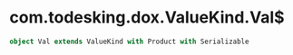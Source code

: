 # com.todesking.dox.ValueKind.Val$


```scala
object Val extends ValueKind with Product with Serializable
```

